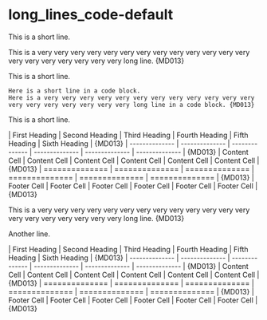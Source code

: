 # long_lines_code-default

This is a short line.

This is a very very very very very very very very very very very very very very very very very very very very long line. {MD013}

This is a short line.

```text
Here is a short line in a code block.
Here is a very very very very very very very very very very very very very very very very very very very long line in a code block. {MD013}
```

This is a short line.

| First Heading  | Second Heading | Third Heading  | Fourth Heading | Fifth Heading  | Sixth  Heading | {MD013}
| -------------- | -------------- | -------------- | -------------- | -------------- | -------------- | {MD013}
| Content Cell   | Content Cell   | Content Cell   | Content Cell   | Content Cell   | Content Cell   | {MD013}
| ============== | ============== | ============== | ============== | ============== | ============== | {MD013}
| Footer Cell    | Footer Cell    | Footer Cell    | Footer Cell    | Footer Cell    | Footer Cell    | {MD013}

This is a very very very very very very very very very very very very very very very very very very very very long line. {MD013}

Another line.

| First Heading  | Second Heading | Third Heading  | Fourth Heading | Fifth Heading  | Sixth  Heading | {MD013}
| -------------- | -------------- | -------------- | -------------- | -------------- | -------------- | {MD013}
| Content Cell   | Content Cell   | Content Cell   | Content Cell   | Content Cell   | Content Cell   | {MD013}
| ============== | ============== | ============== | ============== | ============== | ============== | {MD013}
| Footer Cell    | Footer Cell    | Footer Cell    | Footer Cell    | Footer Cell    | Footer Cell    | {MD013}
